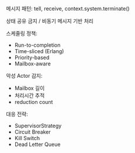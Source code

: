 메시지 패턴: tell, receive, context.system.terminate()

상태 공유 금지 / 비동기 메시지 기반 처리

스케줄링 정책:
- Run-to-completion
- Time-sliced (Erlang)
- Priority-based
- Mailbox-aware

악성 Actor 감지:
- Mailbox 길이 
- 처리시간 추적
- reduction count

대응 전략:

- SupervisorStrategy
- Circuit Breaker
- Kill Switch
- Dead Letter Queue